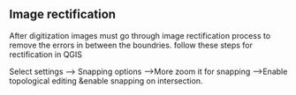 ## Image rectification

After digitization images must go through image rectification process to remove the errors in between the boundries.
follow these steps for rectification in QGIS

Select settings --> Snapping options -->More zoom it for snapping -->Enable topological editing &enable snapping on intersection.
